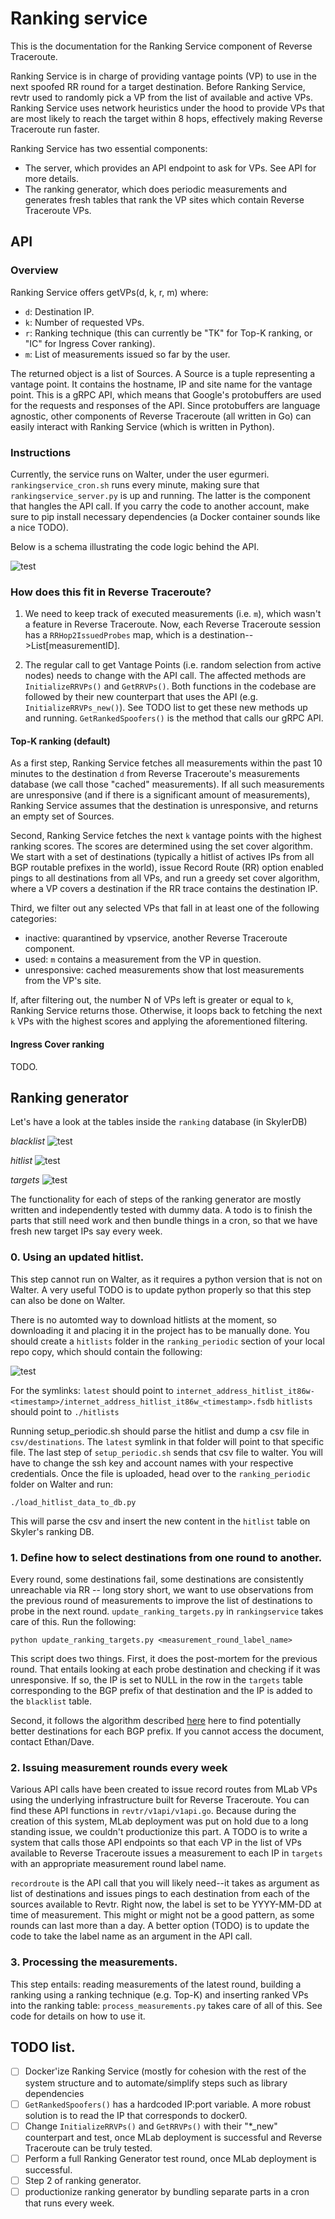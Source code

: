 # Ranking service

This is the documentation for the Ranking Service component of Reverse Traceroute.

Ranking Service is in charge of providing vantage points (VP) to use in the next spoofed RR round for a target destination. Before Ranking Service, revtr used to randomly pick a VP from the list of available and active VPs. Ranking Service uses network heuristics under the hood to provide VPs that are most likely to reach the target within 8 hops, effectively making Reverse Traceroute run faster.

Ranking Service has two essential components: 
- The server, which provides an API endpoint to ask for VPs. See API for more details.
- The ranking generator, which does periodic measurements and generates fresh tables that rank the VP sites which contain Reverse Traceroute VPs.

## API

### Overview
 
Ranking Service offers getVPs(d, k, r, m) where:
- `d`: Destination IP.
- `k`: Number of requested VPs.
- `r`: Ranking technique (this can currently be "TK" for Top-K ranking, or "IC" for Ingress Cover ranking).
- `m`: List of measurements issued so far by the user.

The returned object is a list of Sources. A Source is a tuple representing a vantage point. It contains the hostname, IP and site name for the vantage point. This is a gRPC API, which means that Google's protobuffers are used for the requests and responses of the API. Since protobuffers are language agnostic, other components of Reverse Traceroute (all written in Go) can easily interact with Ranking Service (which is written in Python).

### Instructions

Currently, the service runs on Walter, under the user egurmeri. `rankingservice_cron.sh` runs every minute, making sure that `rankingservice_server.py` is up and running. The latter is the component that hangles the API call. If you carry the code to another account, make sure to pip install necessary dependencies (a Docker container sounds like a nice TODO).

Below is a schema illustrating the code logic behind the API.

![test](https://github.com/NEU-SNS/ReverseTraceroute/blob/egurmeri/rankingservice/images/RankingServiceAPI.png?raw=true)

### How does this fit in Reverse Traceroute?

1. We need to keep track of executed measurements (i.e. `m`), which wasn't a feature in Reverse Traceroute. Now, each Reverse Traceroute session has a `RRHop2IssuedProbes` map, which is a destination-->List[measurementID].

2. The regular call to get Vantage Points (i.e. random selection from active nodes) needs to change with the API call. The affected methods are `InitializeRRVPs()` and `GetRRVPs()`. Both functions in the codebase are followed by their new counterpart that uses the API (e.g. `InitializeRRVPs_new()`). See TODO list to get these new methods up and running. `GetRankedSpoofers()` is the method that calls our gRPC API.



#### Top-K ranking (default)

As a first step, Ranking Service fetches all measurements within the past 10 minutes to the destination `d` from Reverse Traceroute's measurements database (we call those "cached" measurements). If all such measurements are unresponsive (and if there is a significant amount of measurements), Ranking Service assumes that the destination is unresponsive, and returns an empty set of Sources.

Second, Ranking Service fetches the next `k` vantage points with the highest ranking scores. The scores are determined using the set cover algorithm. We start with a set of destinations (typically a hitlist of actives IPs from all BGP routable prefixes in the world), issue Record Route (RR) option enabled pings to all destinations from all VPs, and run a greedy set cover algorithm, where a VP covers a destination if the RR trace contains the destination IP.

Third, we filter out any selected VPs that fall in at least one of the following categories:
- inactive: quarantined by vpservice, another Reverse Traceroute component.
- used: `m` contains a measurement from the VP in question.
- unresponsive: cached measurements show that lost measurements from the VP's site.

If, after filtering out, the number N of VPs left is greater or equal to `k`, Ranking Service returns those. Otherwise, it loops back to fetching the next `k` VPs with the highest scores and applying the aforementioned filtering.

#### Ingress Cover ranking

TODO.


## Ranking generator

Let's have a look at the tables inside the `ranking` database (in SkylerDB)

*blacklist*
![test](https://github.com/NEU-SNS/ReverseTraceroute/blob/egurmeri/rankingservice/images/blacklist.png?raw=true)

*hitlist*
![test](https://github.com/NEU-SNS/ReverseTraceroute/blob/egurmeri/rankingservice/images/hitlist.png?raw=true)

*targets*
![test](https://github.com/NEU-SNS/ReverseTraceroute/blob/egurmeri/rankingservice/images/targets.png?raw=true)


The functionality for each of steps of the ranking generator are mostly written and independently tested with dummy data. A todo is to finish the parts that still need work and then bundle things in a cron, so that we have fresh new target IPs say every week.

### 0. Using an updated hitlist.

This step cannot run on Walter, as it requires a python version that is not on Walter. A very useful TODO is to update python properly so that this step can also be done on Walter.

There is no automted way to download hitlists at the moment, so downloading it and placing it in the project has to be manually done. You should create a  `hitlists` folder in the `ranking_periodic` section of your local repo copy, which should contain the following:

![test](https://github.com/NEU-SNS/ReverseTraceroute/blob/egurmeri/rankingservice/images/hitlists_content.png?raw=true)

For the symlinks:
`latest` should point to `internet_address_hitlist_it86w-<timestamp>/internet_address_hitlist_it86w_<timestamp>.fsdb`
`hitlists` should point to `./hitlists`

Running setup_periodic.sh should parse the hitlist and dump a csv file in `csv/destinations`. The `latest` symlink in that folder will point to that specific file. The last step of `setup_periodic.sh` sends that csv file to walter. You will have to change the ssh key and account names with your respective credentials. Once the file is uploaded, head over to the `ranking_periodic` folder on Walter and run:
```
./load_hitlist_data_to_db.py
```
This will parse the csv and insert the new content in the `hitlist` table on Skyler's ranking DB.

### 1. Define how to select destinations from one round to another.

Every round, some destinations fail, some destinations are consistently unreachable via RR -- long story short, we want to use observations from the previous round of measurements to improve the list of destinations to probe in the next round. `update_ranking_targets.py` in `rankingservice` takes care of this. Run the following:
```
python update_ranking_targets.py <measurement_round_label_name> 
```
This script does two things. First, it does the post-mortem for the previous round. That entails looking at each probe destination and checking if it was unresponsive. If so, the IP is set to NULL in the row in the `targets` table corresponding to the BGP prefix of that destination and the IP is added to the `blacklist` table.

Second, it follows the algorithm described [here](https://docs.google.com/document/d/1qB8-e8WqwNupx7YhylhSfrkmlePRlLEKbIuaZjLZfuA/edit#bookmark=id.jc88b3pg6818) here to find potentially better destinations for each BGP prefix. If you cannot access the document, contact Ethan/Dave.

### 2. Issuing measurement rounds every week
Various API calls have been created to issue record routes from MLab VPs using the underlying infrastructure built for Reverse Traceroute.
You can find these API functions in `revtr/v1api/v1api.go`. Because during the creation of this system, MLab deployment was put on hold due to a long standing issue, we couldn't productionize this part. A TODO is to write a system that calls those API endpoints so that each VP in the list of VPs available to Reverse Traceroute issues a measurement to each IP in `targets` with an appropriate measurement round label name.

`recordroute` is the API call that you will likely need--it takes as argument as list of destinations and issues pings to each destination from each of the sources available to Revtr. Right now, the label is set to be YYYY-MM-DD at time of measurement. This might or might not be a good pattern, as some rounds can last more than a day. A better option (TODO) is to update the code to take the label name as an argument in the API call.

### 3. Processing the measurements.
 
 This step entails: reading measurements of the latest round, building a ranking using a ranking technique (e.g. Top-K) and inserting ranked VPs into the ranking table: `process_measurements.py` takes care of all of this. See code for details on how to use it.


## TODO list.

- [ ] Docker'ize Ranking Service (mostly for cohesion with the rest of the system structure and to automate/simplify steps such as library dependencies
- [ ] `GetRankedSpoofers()` has a hardcoded IP:port variable. A more robust solution is to read the IP that corresponds to docker0.
- [ ] Change `InitializeRRVPs()` and `GetRRVPs()` with their "*_new" counterpart and test, once MLab deployment is successful and Reverse Traceroute can be truly tested.
- [ ] Perform a full Ranking Generator test round, once MLab deployment is successful.
- [ ] Step 2 of ranking generator.
- [ ] productionize ranking generator by bundling separate parts in a cron that runs every week.
